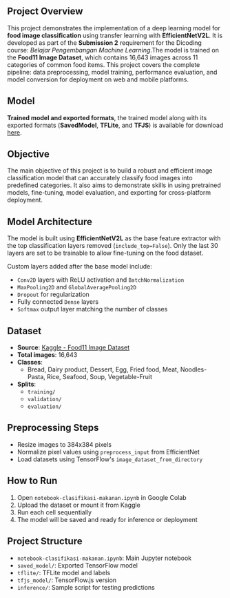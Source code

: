 ## Project Overview

This project demonstrates the implementation of a deep learning model for **food image classification** using transfer learning with **EfficientNetV2L**. It is developed as part of the **Submission 2** requirement for the Dicoding course: *Belajar Pengembangan Machine Learning*.The model is trained on the **Food11 Image Dataset**, which contains 16,643 images across 11 categories of common food items. This project covers the complete pipeline: data preprocessing, model training, performance evaluation, and model conversion for deployment on web and mobile platforms.

## Model 
**Trained model and exported formats**, the trained model along with its exported formats (**SavedModel**, **TFLite**, and **TFJS**) is available for 
download [here](https://drive.google.com/drive/folders/1TvFO4QMHQRdQuFNe-OMm8fBUWfNU7Y-l?usp=sharing).

## Objective

The main objective of this project is to build a robust and efficient image classification model that can accurately classify food images into predefined categories. It also aims to demonstrate skills in using pretrained models, fine-tuning, model evaluation, and exporting for cross-platform deployment.

## Model Architecture

The model is built using **EfficientNetV2L** as the base feature extractor with the top classification layers removed (`include_top=False`). Only the last 30 layers are set to be trainable to allow fine-tuning on the food dataset.

Custom layers added after the base model include:
- `Conv2D` layers with ReLU activation and `BatchNormalization`
- `MaxPooling2D` and `GlobalAveragePooling2D`
- `Dropout` for regularization
- Fully connected `Dense` layers
- `Softmax` output layer matching the number of classes

## Dataset

- **Source**: [Kaggle - Food11 Image Dataset](https://www.kaggle.com/datasets/trolukovich/food11-image-dataset)
- **Total images**: 16,643
- **Classes**:
  - Bread, Dairy product, Dessert, Egg, Fried food, Meat, Noodles-Pasta, Rice, Seafood, Soup, Vegetable-Fruit
- **Splits**:
  - `training/`
  - `validation/`
  - `evaluation/`

## Preprocessing Steps

- Resize images to 384x384 pixels
- Normalize pixel values using `preprocess_input` from EfficientNet
- Load datasets using TensorFlow's `image_dataset_from_directory`

## How to Run

1. Open `notebook-clasifikasi-makanan.ipynb` in Google Colab
2. Upload the dataset or mount it from Kaggle
3. Run each cell sequentially
4. The model will be saved and ready for inference or deployment

## Project Structure

- `notebook-clasifikasi-makanan.ipynb`: Main Jupyter notebook
- `saved_model/`: Exported TensorFlow model
- `tflite/`: TFLite model and labels
- `tfjs_model/`: TensorFlow.js version
- `inference/`: Sample script for testing predictions
